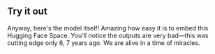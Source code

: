 ## Try it out

Anyway, here's the model itself! Amazing how easy it is to embed this Hugging Face Space. You'll notice the outputs are very bad—this was cutting edge only 6, 7 years ago. We are alive in a time of miracles.
